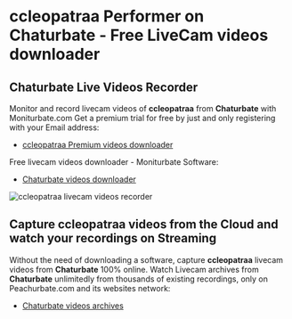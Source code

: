 # ccleopatraa Performer on Chaturbate - Free LiveCam videos downloader

## Chaturbate Live Videos Recorder

Monitor and record livecam videos of **ccleopatraa** from **Chaturbate** with Moniturbate.com
Get a premium trial for free by just and only registering with your Email address:
* [ccleopatraa Premium videos downloader](https://moniturbate.com/request-demo-licence-key.html)

Free livecam videos downloader - Moniturbate Software:
* [Chaturbate videos downloader](https://moniturbate.com/moniturbate-download-software.html)

![ccleopatraa livecam videos recorder](https://peachurnet.com/templates/moniturbate-software.png)


## Capture ccleopatraa videos from the Cloud and watch your recordings on Streaming

Without the need of downloading a software, capture **ccleopatraa** livecam videos from **Chaturbate** 100% online.
Watch Livecam archives from **Chaturbate** unlimitedly from thousands of existing recordings, only on Peachurbate.com and its websites network:
* [Chaturbate videos archives](https://peachurnet.com/)